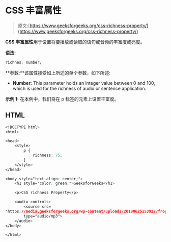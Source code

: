 # CSS 丰富属性

> 原文:[https://www.geeksforgeeks.org/css-richness-property/](https://www.geeksforgeeks.org/css-richness-property/)

**CSS 丰富属性**用于设置将要播放或读取的语句或音频的丰富度或亮度。

**语法:**

```css
richnes: number;
```

**参数:**该属性接受如上所述的单个参数，如下所述:

*   **Number:** This parameter holds an integer value between 0 and 100, which is used for the richness of audio or sentence application.

**示例 1:** 在本例中，我们将在 p 标签的元素上设置丰富度。

## HTML

```css
<!DOCTYPE html>
<html>

<head>
    <style>
        p {
            richness: 75;
        }
    </style>
</head>

<body style="text-align: center;">
    <h1 style="color: green;">GeeksforGeeks</h1>

    <p>CSS richness Property</p>

    <audio controls>
        <source src=
"https://media.geeksforgeeks.org/wp-content/uploads/20190625153922/frog.mp3"
        type="audio/mp3">
    </audio>
</body>

</html>
```
